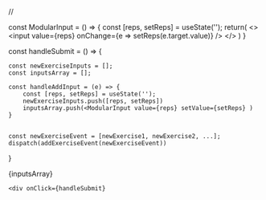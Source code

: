 //


const ModularInput = () => {
	const [reps, setReps] = useState('');
	return(
		<>
			<input
				value={reps}
				onChange={e => setReps(e.target.value)}
			/>
		</>
	)
}



<!-- Add exercise event -->

const handleSubmit = () => {

	const newExerciseInputs = [];
	const inputsArray = [];

	const handleAddInput = (e) => {
		const [reps, setReps] = useState('');
		newExerciseInputs.push([reps, setReps])
		inputsArray.push(<ModularInput value={reps} setValue={setReps} )
	}


	const newExerciseEvent = [newExercise1, newExercise2, ...];
	dispatch(addExerciseEvent(newExerciseEvent))
}

<form>
	{inputsArray}

	<div onClick={handleSubmit}
</form>